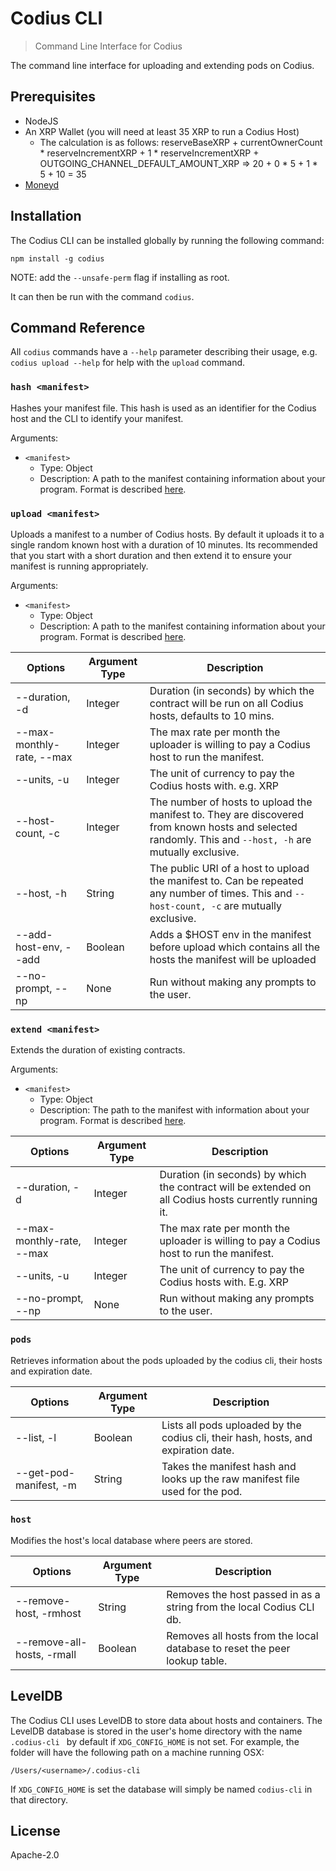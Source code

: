 # Codius CLI

> Command Line Interface for Codius

The command line interface for uploading and extending pods on Codius.

## Prerequisites
* NodeJS
* An XRP Wallet (you will need at least 35 XRP to run a Codius Host)
  * The calculation is as follows: reserveBaseXRP + currentOwnerCount * reserveIncrementXRP + 1 * reserveIncrementXRP + OUTGOING_CHANNEL_DEFAULT_AMOUNT_XRP => 20 + 0 * 5 + 1 * 5 + 10 = 35
* [Moneyd](https://github.com/interledgerjs/moneyd)

## Installation
The Codius CLI can be installed globally by running the following command:
```
npm install -g codius
```
NOTE: add the `--unsafe-perm` flag if installing as root.

It can then be run with the command `codius`.

## Command Reference
All `codius` commands have a `--help` parameter describing their usage, e.g. `codius upload --help` for help with the `upload` command.
<!---
### `config <manifest>`
Hashes the private variables object in your manifest. The manifest is automatically
updated with the new nonce and hash values. Requires one or more options to do anything.

Arguments:
* `<manifest>`:
   * Type: Object
   * Description: A path to a manifest containing information about your program. Format is described [here](https://github.com/codius/manifest).

| Options                   | Argument Type | Description                                                                      |
|---------------------------|---------------|----------------------------------------------------------------------------------|
| --nonce, -n               | None          | Generates the nonce for the hash of the private variable object in the manifest. |
| --private-var-hash, --pvh | None          | Generates a hash of the private variable object in the manifest.                 |


### `validate <manifest>`
Validates the manifest against the manifest schema as described [here](https://github.com/codius/manifest).

Arguments:
* `<manifest>`
  * Type: Object
  * Description: A path to a manifest containing information about your program. Format is described [here](https://github.com/codius/manifest).

--->

### `hash <manifest>`
Hashes your manifest file. This hash is used as an identifier for the Codius host and the CLI to identify your manifest.

Arguments:
* `<manifest>`
  * Type: Object
  * Description: A path to the manifest containing information about your program. Format is described [here](https://github.com/codius/manifest).

### `upload <manifest>`
Uploads a manifest to a number of Codius hosts. By default it uploads it to a single random known host with a duration of 10 minutes.
Its recommended that you start with a short duration and then extend it to ensure your manifest is running appropriately.

Arguments:
* `<manifest>`
  * Type: Object
  * Description: A path to the manifest containing information about your program. Format is described [here](https://github.com/codius/manifest).

| Options                   | Argument Type | Description                                                                                                                                              |
|---------------------------|---------------|----------------------------------------------------------------------------------------------------------------------------------------------------------|
| --duration, -d            | Integer       | Duration (in seconds) by which the contract will be run on all Codius hosts, defaults to 10 mins.                                                        |
| --max-monthly-rate, --max | Integer       | The max rate per month the uploader is willing to pay a Codius host to run the manifest.                                                                 |
| --units, -u               | Integer       | The unit of currency to pay the Codius hosts with. e.g. XRP                                                                                              |
| --host-count, -c          | Integer       | The number of hosts to upload the manifest to. They are discovered from known hosts and selected randomly. This and `--host, -h` are mutually exclusive. |
| --host, -h                | String        | The public URI of a host to upload the manifest to. Can be repeated any number of times. This and `--host-count, -c` are mutually exclusive.             |
| --add-host-env, --add     | Boolean       | Adds a $HOST env in the manifest before upload which contains all the hosts the manifest will be uploaded                                                |
| --no-prompt, --np         | None          | Run without making any prompts to the user.                                                                                                              |

### `extend <manifest>`
Extends the duration of existing contracts.

Arguments:
* `<manifest>`
  * Type: Object
  * Description: The path to the manifest with information about your program. Format is described [here](https://github.com/codius/manifest).

| Options                   | Argument Type | Description                                                                                            |
|---------------------------|---------------|--------------------------------------------------------------------------------------------------------|
| --duration, -d            | Integer       | Duration (in seconds) by which the contract will be extended on all Codius hosts currently running it. |
| --max-monthly-rate, --max | Integer       | The max rate per month the uploader is willing to pay a Codius host to run the manifest.               |
| --units, -u               | Integer       | The unit of currency to pay the Codius hosts with. E.g. XRP                                            |
| --no-prompt, --np         | None          | Run without making any prompts to the user.                                                            |

### `pods`
Retrieves information about the pods uploaded by the codius cli, their hosts and expiration date.

| Options                | Argument Type | Description                                                                       |
|------------------------|---------------|-----------------------------------------------------------------------------------|
| --list, -l             | Boolean       | Lists all pods uploaded by the codius cli, their hash, hosts, and expiration date. |
| --get-pod-manifest, -m | String        | Takes the manifest hash and looks up the raw manifest file used for the pod.      |

### `host`
Modifies the host's local database where peers are stored.

| Options                    | Argument Type | Description                                                               |
|----------------------------|---------------|---------------------------------------------------------------------------|
| --remove-host, -rmhost     | String        | Removes the host passed in as a string from the local Codius CLI db.       |
| --remove-all-hosts, -rmall | Boolean       | Removes all hosts from the local database to reset the peer lookup table. |

## LevelDB
The Codius CLI uses LevelDB to store data about hosts and containers. The LevelDB database is stored in the user's home directory with the name ```.codius-cli ``` by default if ```XDG_CONFIG_HOME``` is not set. For example, the folder will have the following path on a machine running OSX:
```
/Users/<username>/.codius-cli
```
If ```XDG_CONFIG_HOME``` is set the database will simply be named `codius-cli` in that directory.

## License
Apache-2.0
